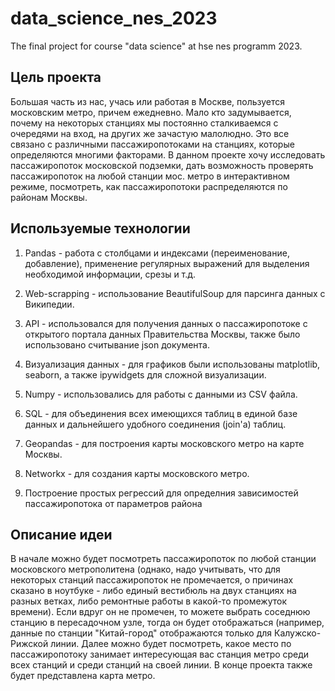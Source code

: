 # data_science_nes_2023
The final project for course "data science" at hse nes programm 2023.

## Цель проекта
Большая часть из нас, учась или работая в Москве, пользуется московским метро, причем ежедневно. Мало кто задумывается, почему на некоторых станциях мы постоянно сталкиваемся с очередями на вход, на других же зачастую малолюдно. Это все связано с различными пассажиропотоками на станциях, которые определяются многими факторами. В данном проекте хочу исследовать пассажиропоток московской подземки, дать возможность проверять пассажиропоток на любой станции мос. метро в интерактивном режиме, посмотреть, как пассажиропотоки распределяются по районам Москвы.  

## Используемые технологии

1. Pandas - работа с столбцами и индексами (переименование, добавление), применение регулярных выражений для выделения необходимой информации, срезы и т.д.

2. Web-scrapping - использование BeautifulSoup для парсинга данных с Википедии. 

3. API - использовался для получения данных о пассажиропотоке с открытого портала данных Правительства Москвы, также было использовано считывание json документа.

4. Визуализация данных - для графиков были использованы matplotlib, seaborn, а также ipywidgets для сложной визуализации. 

5. Numpy - использовались для работы с данными из CSV файла. 

6. SQL - для объединения всех имеющихся таблиц в единой базе данных и дальнейшего удобного соединения (join'a) таблиц.

7. Geopandas - для построения карты московского метро на карте Москвы.

8. Networkx - для создания карты московского метро.

9. Построение простых регрессий для определния зависимостей пассажиропотока от параметров района

## Описание идеи
В начале можно будет посмотреть пассажиропоток по любой станции московского метрополитена (однако, надо учитывать, что для некоторых станций пассажиропоток не промечается, о причинах сказано в ноутбуке - либо единый вестибюль на двух станциях на разных ветках, либо ремонтные работы в какой-то промежуток времени). Если вдруг он не промечен, то можете выбрать соседнюю станцию в пересадочном узле, тогда он будет отображаться (например, данные по станции "Китай-город" отображаются только для Калужско-Рижской линии.
Далее можно будет посмотреть, какое место по пассажиропотоку занимает интересующая вас станция метро среди всех станций и среди станций на своей линии. 
В конце проекта также будет представлена карта метро.
